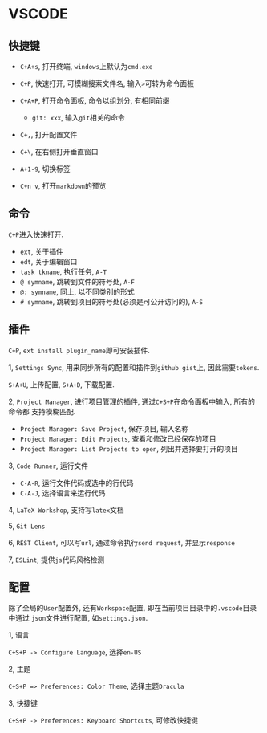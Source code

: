 # VSCODE

## 快捷键

* `C+A+s`, 打开终端, `windows`上默认为`cmd.exe`
* `C+P`, 快速打开, 可模糊搜索文件名, 输入`>`可转为命令面板
* `C+A+P`, 打开命令面板, 命令以组划分, 有相同前缀
  * `git: xxx`, 输入`git`相关的命令
* `C+,`, 打开配置文件
* `C+\`, 在右侧打开垂直窗口

* `A+1-9`, 切换标签

* `C+n v`, 打开`markdown`的预览

## 命令

`C+P`进入快速打开.

* `ext`, 关于插件
* `edt`, 关于编辑窗口
* `task tkname`, 执行任务, `A-T`
* `@ symname`, 跳转到文件的符号处, `A-F`
* `@: symname`, 同上, 以不同类别的形式
* `# symname`, 跳转到项目的符号处(必须是可公开访问的), `A-S`

## 插件

`C+P`, `ext install plugin_name`即可安装插件.

1, `Settings Sync`, 用来同步所有的配置和插件到`github gist`上, 因此需要`tokens`.

`S+A+U`, 上传配置, `S+A+D`, 下载配置.

2, `Project Manager`, 进行项目管理的插件, 通过`C+S+P`在命令面板中输入, 所有的命令都
支持模糊匹配.

* `Project Manager: Save Project`, 保存项目, 输入名称
* `Project Manager: Edit Projects`, 查看和修改已经保存的项目
* `Project Manager: List Projects to open`, 列出并选择要打开的项目

3, `Code Runner`, 运行文件

* `C-A-R`, 运行文件代码或选中的行代码
* `C-A-J`, 选择语言来运行代码

4, `LaTeX Workshop`, 支持写`latex`文档

5, `Git Lens`

6, `REST Client`, 可以写`url`, 通过命令执行`send request`, 并显示`response`

7, `ESLint`, 提供`js`代码风格检测

## 配置

除了全局的`User`配置外, 还有`Workspace`配置, 即在当前项目目录中的`.vscode`目录中通过
`json`文件进行配置, 如`settings.json`.

1, 语言

`C+S+P -> Configure Language`, 选择`en-US`

2, 主题

`C+S+P => Preferences: Color Theme`, 选择主题`Dracula`

3, 快捷键

`C+S+P -> Preferences: Keyboard Shortcuts`, 可修改快捷键
